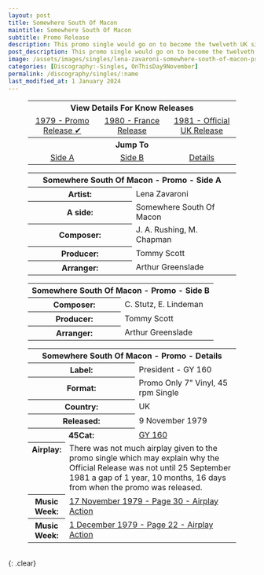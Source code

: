 ```yaml
---
layout: post
title: Somewhere South Of Macon
maintitle: Somewhere South Of Macon
subtitle: Promo Release
description: This promo single would go on to become the twelveth UK single released by Lena Zavaroni.
post_description: This promo single would go on to become the twelveth UK single released by Lena Zavaroni.
image: /assets/images/singles/lena-zavaroni-somewhere-south-of-macon-president.jpg
categories: [Discography:-Singles, OnThisDay9November]
permalink: /discography/singles/:name
last_modified_at: 1 January 2024
---
```


<figure class="fig3">
<table style="text-align:center;">
<tr><th colspan="3">View Details For Know Releases</th></tr>
<tr><td style="width:33%;"><a href="#Somewhere%20South%20Of%20Macon">1979 - Promo Release &#x2714;</a></td><td style="width:34%;"><a href="/discography/singles/1980-somewhere-south-of-macon-france">1980 - France Release</a></td><td style="width:33%;"><a href="/discography/singles/1981-09-25-somewhere-south-of-macon-uk">1981 - Official UK Release</a></td></tr>
<tr><th colspan="3">Jump To</th></tr>
<tr><td style="width:20%;"><a href="#infobox1">Side A</a></td><td style="width:20%;"><a href="#infobox2">Side B</a></td><td style="width:20%;"><a href="#infobox3">Details</a></td></tr>
</table>
</figure>

<figure class="fig3">
<table>
<tr id="infobox1"><th colspan="2">Somewhere South Of Macon - Promo - Side A</th></tr>
<tr><th style="width:50%;">Artist:</th><td style="width:50%;">Lena Zavaroni</td></tr>
<tr><th>A side:</th><td>Somewhere South Of Macon</td></tr>
<tr><th>Composer:</th><td>J. A. Rushing, M. Chapman</td></tr>
<tr><th>Producer:</th><td>Tommy Scott</td></tr>
<tr><th>Arranger:</th><td>Arthur Greenslade</td></tr>
</table>
</figure>

<figure class="fig3">
<table>
<tr id="infobox2"><th colspan="2">Somewhere South Of Macon - Promo - Side B</th></tr>
<tr><th style="width:50%;">Composer:</th><td style="width:50%;">C. Stutz, E. Lindeman</td></tr>
<tr><th>Producer:</th><td>Tommy Scott</td></tr>
<tr><th>Arranger:</th><td>Arthur Greenslade</td></tr>
</table>
</figure>

<figure class="fig3">
<table>
<tr id="infobox3"><th colspan="3">Somewhere South Of Macon - Promo - Details</th></tr>
<tr><th colspan="2">Label:</th><td>President - GY 160</td></tr>
<tr><th colspan="2" style="width:50%;">Format:</th><td colspan="2" style="width:50%;">Promo Only 7" Vinyl, 45 rpm Single</td></tr>
<tr><th colspan="2">Country:</th><td>UK</td></tr>
<tr><th colspan="2">Released:</th><td>9 November 1979</td></tr>
<tr><th colspan="2">45Cat:</th><td><a class="external-link" href="http://www.45cat.com/record/gy160">GY 160</a></td></tr>
<tr class="split"><th style="width:15%; vertical-align:top;">Airplay:</th><td colspan="2">There was not much airplay given to the promo single which may explain why the Official Release was not until 25 September 1981 a gap of 1 year, 10 months, 16 days from when the promo was released.</td></tr>
<tr><th>Music Week:</th><td colspan="2"><a class="external-link" href="https://worldradiohistory.com/UK/Music-Week/1979/Music-Week-1979-11-17.pdf#page=30">17 November 1979 - Page 30 - Airplay Action</a></td></tr>
<tr><th>Music Week:</th><td colspan="2"><a class="external-link" href="https://worldradiohistory.com/UK/Music-Week/1979/Music-Week-1979-12-01.pdf#page=22">1 December 1979 - Page 22 - Airplay Action</a></td></tr>
</table>
</figure>

<br />{: .clear}

